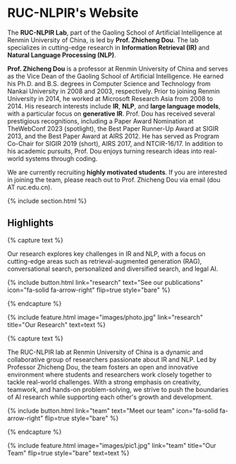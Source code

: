 ---
---

# RUC-NLPIR's Website

The **RUC-NLPIR Lab**, part of the Gaoling School of Artificial Intelligence at Renmin University of China, is led by **Prof. Zhicheng Dou**. The lab specializes in cutting-edge research in **Information Retrieval (IR)** and **Natural Language Processing (NLP)**.

**Prof. Zhicheng Dou** is a professor at Renmin University of China and serves as the Vice Dean of the Gaoling School of Artificial Intelligence. He earned his Ph.D. and B.S. degrees in Computer Science and Technology from Nankai University in 2008 and 2003, respectively. Prior to joining Renmin University in 2014, he worked at Microsoft Research Asia from 2008 to 2014. His research interests include **IR**, **NLP**, and **large language models**, with a particular focus on **generative IR**. Prof. Dou has received several prestigious recognitions, including a Paper Award Nomination at TheWebConf 2023 (spotlight), the Best Paper Runner-Up Award at SIGIR 2013, and the Best Paper Award at AIRS 2012. He has served as Program Co-Chair for SIGIR 2019 (short), AIRS 2017, and NTCIR-16/17. In addition to his academic pursuits, Prof. Dou enjoys turning research ideas into real-world systems through coding.

We are currently recruiting **highly motivated students**. If you are interested in joining the team, please reach out to Prof. Zhicheng Dou via email (dou AT ruc.edu.cn).

{% include section.html %}

## Highlights

{% capture text %}

Our research explores key challenges in IR and NLP, with a focus on cutting-edge areas such as retrieval-augmented generation (RAG), conversational search, personalized and diversified search, and legal AI.

{%
  include button.html
  link="research"
  text="See our publications"
  icon="fa-solid fa-arrow-right"
  flip=true
  style="bare"
%}

{% endcapture %}

{%
  include feature.html
  image="images/photo.jpg"
  link="research"
  title="Our Research"
  text=text
%}

{% capture text %}

The RUC-NLPIR lab at Renmin University of China is a dynamic and collaborative group of researchers passionate about IR and NLP. Led by Professor Zhicheng Dou, the team fosters an open and innovative environment where students and researchers work closely together to tackle real-world challenges. With a strong emphasis on creativity, teamwork, and hands-on problem-solving, we strive to push the boundaries of AI research while supporting each other's growth and development.

{%
  include button.html
  link="team"
  text="Meet our team"
  icon="fa-solid fa-arrow-right"
  flip=true
  style="bare"
%}

{% endcapture %}

{%
  include feature.html
  image="images/pic1.jpg"
  link="team"
  title="Our Team"
  flip=true
  style="bare"
  text=text
%}
